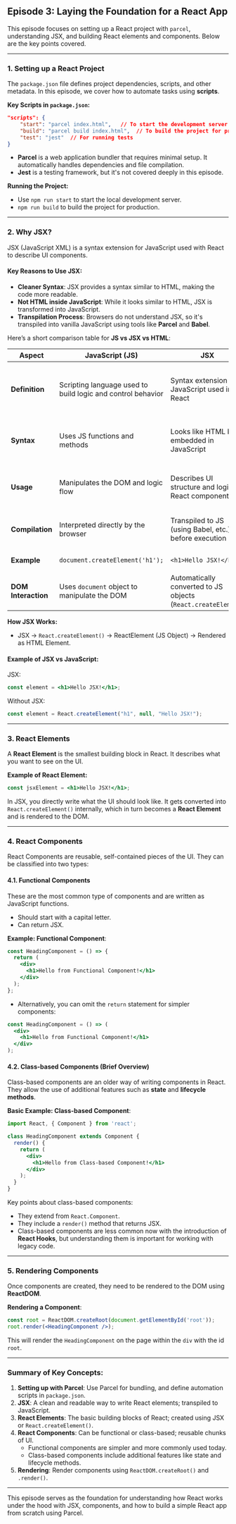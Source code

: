 ## Episode 3: Laying the Foundation for a React App

This episode focuses on setting up a React project with `parcel`, understanding JSX, and building React elements and components. Below are the key points covered.

---

### 1. **Setting up a React Project**

The `package.json` file defines project dependencies, scripts, and other metadata. In this episode, we cover how to automate tasks using **scripts**.

**Key Scripts in `package.json`:**

```json
"scripts": {
    "start": "parcel index.html",   // To start the development server
    "build": "parcel build index.html",  // To build the project for production
    "test": "jest"  // For running tests
}
```

- **Parcel** is a web application bundler that requires minimal setup. It automatically handles dependencies and file compilation.
- **Jest** is a testing framework, but it's not covered deeply in this episode.

**Running the Project:**
- Use `npm run start` to start the local development server.
- `npm run build` to build the project for production.

---

### 2. **Why JSX?**

JSX (JavaScript XML) is a syntax extension for JavaScript used with React to describe UI components.

#### Key Reasons to Use JSX:
- **Cleaner Syntax**: JSX provides a syntax similar to HTML, making the code more readable.
- **Not HTML inside JavaScript**: While it looks similar to HTML, JSX is transformed into JavaScript. 
- **Transpilation Process**: Browsers do not understand JSX, so it's transpiled into vanilla JavaScript using tools like **Parcel** and **Babel**.

Here’s a short comparison table for **JS vs JSX vs HTML**:

| **Aspect**           | **JavaScript (JS)**                                        | **JSX**                                                    | **HTML**                             |
|----------------------|------------------------------------------------------------|------------------------------------------------------------|--------------------------------------|
| **Definition**       | Scripting language used to build logic and control behavior | Syntax extension for JavaScript used in React               | Markup language used to structure web pages |
| **Syntax**           | Uses JS functions and methods                              | Looks like HTML but embedded in JavaScript                  | Uses standard HTML tags and attributes |
| **Usage**            | Manipulates the DOM and logic flow                         | Describes UI structure and logic in React components        | Structures static content on web pages |
| **Compilation**      | Interpreted directly by the browser                        | Transpiled to JS (using Babel, etc.) before execution       | Rendered directly by the browser    |
| **Example**          | `document.createElement('h1');`                            | `<h1>Hello JSX!</h1>`                                       | `<h1>Hello HTML!</h1>`               |
| **DOM Interaction**  | Uses `document` object to manipulate the DOM               | Automatically converted to JS objects (`React.createElement`) | Directly creates HTML elements      |


  
**How JSX Works:**
- JSX → `React.createElement()` → ReactElement (JS Object) → Rendered as HTML Element.

#### Example of JSX vs JavaScript:

JSX:
```jsx
const element = <h1>Hello JSX!</h1>;
```

Without JSX:
```javascript
const element = React.createElement("h1", null, "Hello JSX!");
```

---

### 3. **React Elements**

A **React Element** is the smallest building block in React. It describes what you want to see on the UI.

**Example of React Element:**
```jsx
const jsxElement = <h1>Hello JSX!</h1>;
```

In JSX, you directly write what the UI should look like. It gets converted into `React.createElement()` internally, which in turn becomes a **React Element** and is rendered to the DOM.

---

### 4. **React Components**

React Components are reusable, self-contained pieces of the UI. They can be classified into two types:

#### 4.1. **Functional Components**

These are the most common type of components and are written as JavaScript functions.

- Should start with a capital letter.
- Can return JSX.

**Example: Functional Component**:
```jsx
const HeadingComponent = () => {
  return (
    <div>
      <h1>Hello from Functional Component!</h1>
    </div>
  );
};
```

- Alternatively, you can omit the `return` statement for simpler components:
```jsx
const HeadingComponent = () => (
  <div>
    <h1>Hello from Functional Component!</h1>
  </div>
);
```

#### 4.2. **Class-based Components (Brief Overview)**

Class-based components are an older way of writing components in React. They allow the use of additional features such as **state** and **lifecycle methods**.

**Basic Example: Class-based Component**:
```jsx
import React, { Component } from 'react';

class HeadingComponent extends Component {
  render() {
    return (
      <div>
        <h1>Hello from Class-based Component!</h1>
      </div>
    );
  }
}
```

Key points about class-based components:
- They extend from `React.Component`.
- They include a `render()` method that returns JSX.
- Class-based components are less common now with the introduction of **React Hooks**, but understanding them is important for working with legacy code.

---

### 5. **Rendering Components**

Once components are created, they need to be rendered to the DOM using **ReactDOM**.

**Rendering a Component**:
```jsx
const root = ReactDOM.createRoot(document.getElementById('root'));
root.render(<HeadingComponent />);
```

This will render the `HeadingComponent` on the page within the `div` with the id `root`.

---

### Summary of Key Concepts:

1. **Setting up with Parcel**: Use Parcel for bundling, and define automation scripts in `package.json`.
2. **JSX**: A clean and readable way to write React elements; transpiled to JavaScript.
3. **React Elements**: The basic building blocks of React; created using JSX or `React.createElement()`.
4. **React Components**: Can be functional or class-based; reusable chunks of UI.
   - Functional components are simpler and more commonly used today.
   - Class-based components include additional features like state and lifecycle methods.
5. **Rendering**: Render components using `ReactDOM.createRoot()` and `.render()`.

---

This episode serves as the foundation for understanding how React works under the hood with JSX, components, and how to build a simple React app from scratch using Parcel.